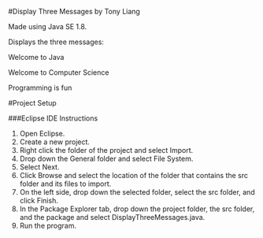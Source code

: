 #Display Three Messages by Tony Liang

Made using Java SE 1.8.

Displays the three messages:

Welcome to Java

Welcome to Computer Science

Programming is fun

#Project Setup

###Eclipse IDE Instructions
1. Open Eclipse.
2. Create a new project.
3. Right click the folder of the project and select Import.
4. Drop down the General folder and select File System.
5. Select Next.
6. Click Browse and select the location of the folder that contains the src folder and its files to import.
7. On the left side, drop down the selected folder, select the src folder, and click Finish.
8. In the Package Explorer tab, drop down the project folder, the src folder, and the package and select DisplayThreeMessages.java.
9. Run the program.